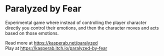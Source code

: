 # Paralyzed by Fear

Experimental game where instead of controlling the player character directly you control their emotions, and then the character moves and acts based on those emotions.

Read more at https://kasperab.net/paralyzed  
Play at https://kasperab.itch.io/paralyzed-by-fear
